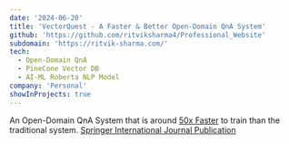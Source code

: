 ```yaml
---
date: '2024-06-20'
title: 'VectorQuest - A Faster & Better Open-Domain QnA System'
github: 'https://github.com/ritviksharma4/Professional_Website'
subdomain: 'https://ritvik-sharma.com/'
tech:
  - Open-Domain QnA
  - PineCone Vector DB
  - AI-ML Roberta NLP Model
company: 'Personal'
showInProjects: true
---
```


An Open-Domain QnA System that is around [50x Faster]() to train than the traditional system. [Springer International Journal Publication](https://ritvik-sharma.com)